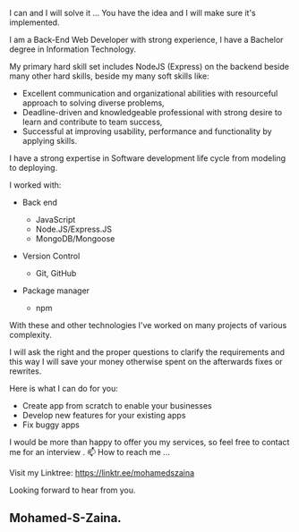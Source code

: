 I can and I will solve it … 
You have the idea and I will make sure it's implemented.

I am a Back-End Web Developer with strong experience,
I have a Bachelor degree in Information Technology. 

My primary hard skill set includes NodeJS (Express) on the backend beside many other hard skills, 
beside my many soft skills like:
 - Excellent communication and organizational abilities with resourceful approach to solving diverse problems,
 - Deadline-driven and knowledgeable professional with strong desire to learn and contribute to team success,
 - Successful at improving usability, performance and functionality by applying skills.

I have a strong expertise in Software development life cycle from modeling to deploying.

I worked with:
<!--  1. Front end 
    - Html5
    - Css3
    - JavaScript
    - Bootstrap5
    - server-side templating languages EJS -->
 - Back end 
    - JavaScript
    - Node.JS/Express.JS
    - MongoDB/Mongoose 

 - Version Control
    - Git, GitHub

 - Package manager
    - npm

With these and other technologies I've worked on many projects of various 
complexity.

I will ask the right and the proper questions to clarify the requirements and this way 
I will save your money otherwise spent on the afterwards fixes or rewrites. 

Here is what I can do for you:
- Create app from scratch to enable your businesses 
- Develop new features for your existing apps 
- Fix buggy apps 

I would be more than happy to offer you my services, so feel free to contact me for an interview .
📫 How to reach me ...

Visit my Linktree: https://linktr.ee/mohamedszaina 
    
Looking forward to hear from you.

Mohamed-S-Zaina.
- 

<!---
mohamedszaina/mohamedszaina is a ✨ special ✨ repository because its `README.md` (this file) appears on your GitHub profile.
You can click the Preview link to take a look at your changes.
--->
